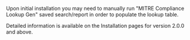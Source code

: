 Upon initial installation you may need to manually run "MITRE Compliance Lookup Gen" saved search/report in order to populate the lookup table.

Detailed information is available on the Installation pages for version 2.0.0 and above.
